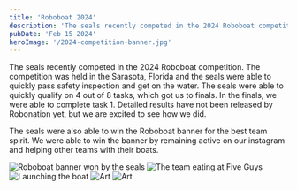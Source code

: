 ```yaml
---
title: 'Roboboat 2024'
description: 'The seals recently competed in the 2024 Roboboat competition'
pubDate: 'Feb 15 2024'
heroImage: '/2024-competition-banner.jpg'
---
```


The seals recently competed in the 2024 Roboboat competition. The competition was held in the Sarasota, Florida
and the seals were able to quickly pass safety inspection and get on the water. The seals were able to quickly
qualify on 4 out of 8 tasks, which got us to finals. In the finals, we were able to complete task 1. Detailed
results have not been released by Robonation yet, but we are excited to see how we did.

The seals were also able to win the Roboboat banner for the best team spirit. We were able to win the banner by
remaining active on our instagram and helping other teams with their boats.

![Roboboat banner won by the seals](/2024-competition-1.jpg)
![The team eating at Five Guys](/2024-competition-2.jpg)
![Launching the boat](/2024-competition-3.jpg)
![Art](/2024-competition-4.jpg)
![Art](/2024-competition-5.jpg)
